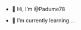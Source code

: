- 👋 Hi, I’m @Padume78

- 🌱 I’m currently learning ...


<!---
Padume78/Padume78 is a ✨ special ✨ repository because its `README.md` (this file) appears on your GitHub profile.
You can click the Preview link to take a look at your changes.
--->
